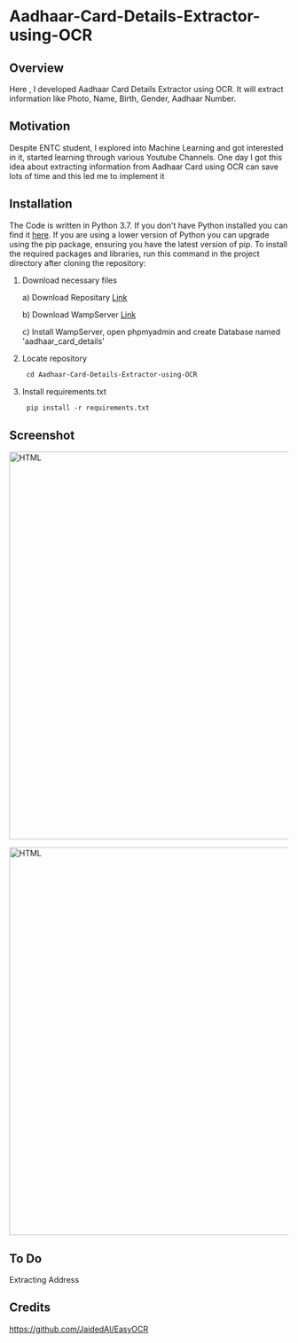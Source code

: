 # Aadhaar-Card-Details-Extractor-using-OCR

## Overview
Here , I developed Aadhaar Card Details Extractor using OCR. It will extract information like Photo, Name, Birth, Gender, Aadhaar Number.

## Motivation
Despite ENTC student, I explored into Machine Learning and got interested in it, started learning through various Youtube Channels.
One day I got this idea about extracting information from Aadhaar Card using OCR can save lots of time and this led me to implement it 

## Installation
The Code is written in Python 3.7. If you don't have Python installed you can find it [here](https://www.python.org/downloads/). If you are using a lower version of Python you can upgrade using the pip package, ensuring you have the latest version of pip. To install the required packages and libraries, run this command in the project directory after cloning the repository:

1. Download necessary files

   a) Download Repositary [Link](https://github.com/nileshchilka1/Aadhaar-Card-Details-Extractor-using-OCR/archive/master.zip)

   b) Download WampServer [Link](https://excellmedia.dl.sourceforge.net/project/wampserver/WampServer%203/WampServer%203.0.0/wampserver3.2.0_x64.exe)
   
   c) Install WampServer, open phpmyadmin and create Database named 'aadhaar_card_details'


2. Locate repository

    ```markdown
     cd Aadhaar-Card-Details-Extractor-using-OCR
    ```

3. Install requirements.txt
         
   ```markdown
    pip install -r requirements.txt
   ```
## Screenshot
   
   <img src = "https://github.com/nileshchilka1/Aadhaar-Card-Details-Extractor-using-OCR/blob/master/screenshot%201.png"
         alt = "HTML" height = "700" width = "1100" />
   
   <img src = "https://github.com/nileshchilka1/Aadhaar-Card-Details-Extractor-using-OCR/blob/master/Screenshot.PNG"
         alt = "HTML" height = "700" width = "1100" />

## To Do
Extracting Address
         
## Credits 
https://github.com/JaidedAI/EasyOCR
